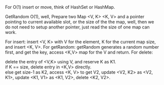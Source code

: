 
For O(1) insert or move, think of HashSet or HashMap.   

GetRandom O(1), well,   Prepare two Map
<V, K>
<K, V>  and a pointer pointing to current available slot, or the size of the the  map, well, then we do not need to setup another pointer, just read the size of one map can work.  

For insert:
insert <V, K> with V for the element, K for the current map size, and insert <K, V>. 
For getRandom:
getRandom generates a random number first, and get the key, access <K,V> map for the V and return. 
For delete:

delete the entry of <V,K> using V, and reserve K as K1.  
if K == size, delete entry in <K,V> directly.   
else
get size-1 as K2,  access <K, V>  to get V2, update <V2, K2> as <V2, K1>, update <K1, V1> as <K1, V2>, delete <K2, V2>. 

